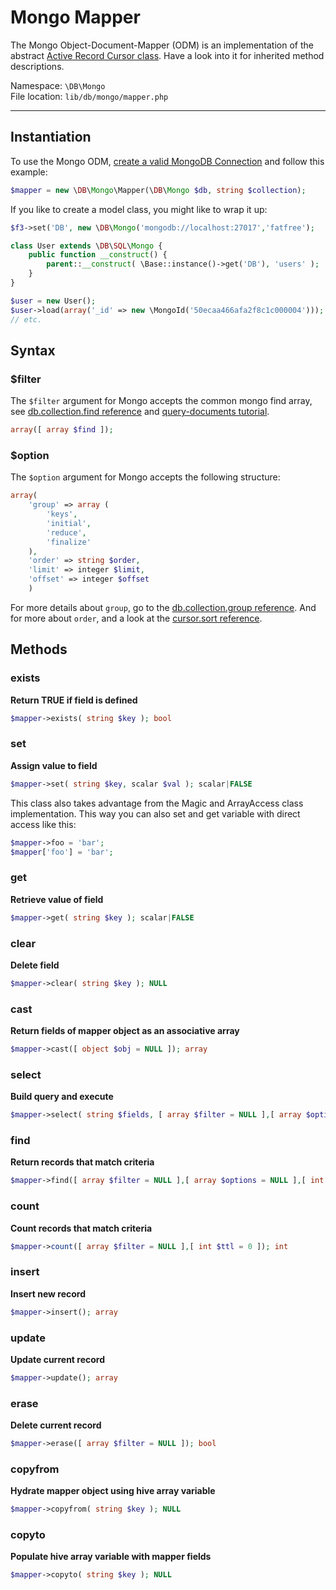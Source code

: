 # Mongo Mapper

The Mongo Object-Document-Mapper (ODM) is an implementation of the abstract [Active Record Cursor class](cursor). Have a look into it for inherited method descriptions.

Namespace: `\DB\Mongo` <br/>
File location: `lib/db/mongo/mapper.php`

---

## Instantiation

To use the Mongo ODM, [create a valid MongoDB Connection](mongo#constructor) and follow this example:

``` php
$mapper = new \DB\Mongo\Mapper(\DB\Mongo $db, string $collection);
```

If you like to create a model class, you might like to wrap it up:

``` php
$f3->set('DB', new \DB\Mongo('mongodb://localhost:27017','fatfree');

class User extends \DB\SQL\Mongo {
    public function __construct() {
        parent::__construct( \Base::instance()->get('DB'), 'users' );
    }
}

$user = new User();
$user->load(array('_id' => new \MongoId('50ecaa466afa2f8c1c000004')));
// etc.
```

## Syntax

### $filter

The `$filter` argument for Mongo accepts the common mongo find array,
see [db.collection.find reference](http://docs.mongodb.org/manual/reference/method/db.collection.find/)
and [query-documents tutorial](http://docs.mongodb.org/manual/tutorial/query-documents/).

``` php
array([ array $find ]);
```


### $option

The `$option` argument for Mongo accepts the following structure:

``` php
array(
    'group' => array (
        'keys',
        'initial',
        'reduce',
        'finalize'
    ),
    'order' => string $order,
    'limit' => integer $limit,
    'offset' => integer $offset
    )
```

For more details about `group`, go to the [db.collection.group reference](http://docs.mongodb.org/manual/reference/method/db.collection.group/).
And for more about `order`, and a look at the [cursor.sort reference](http://docs.mongodb.org/manual/reference/method/cursor.sort/).


## Methods

### exists

**Return TRUE if field is defined**

``` php
$mapper->exists( string $key ); bool
```


### set

**Assign value to field**

``` php
$mapper->set( string $key, scalar $val ); scalar|FALSE
```

This class also takes advantage from the Magic and ArrayAccess class implementation.
This way you can also set and get variable with direct access like this:

``` php
$mapper->foo = 'bar';
$mapper['foo'] = 'bar';
```


### get

**Retrieve value of field**

``` php
$mapper->get( string $key ); scalar|FALSE
```


### clear

**Delete field**

``` php
$mapper->clear( string $key ); NULL
```


### cast

**Return fields of mapper object as an associative array**

``` php
$mapper->cast([ object $obj = NULL ]); array
```


### select

**Build query and execute**

``` php
$mapper->select( string $fields, [ array $filter = NULL ],[ array $options = NULL ],[ int $ttl = 0 ]); array
```


### find

**Return records that match criteria**

``` php
$mapper->find([ array $filter = NULL ],[ array $options = NULL ],[ int $ttl = 0 ]); array
```


### count

**Count records that match criteria**

``` php
$mapper->count([ array $filter = NULL ],[ int $ttl = 0 ]); int
```

### insert
**Insert new record**

``` php
$mapper->insert(); array
```


### update
**Update current record**

``` php
$mapper->update(); array
```


### erase
**Delete current record**

``` php
$mapper->erase([ array $filter = NULL ]); bool
```


### copyfrom
**Hydrate mapper object using hive array variable**

``` php
$mapper->copyfrom( string $key ); NULL
```


### copyto
**Populate hive array variable with mapper fields**

``` php
$mapper->copyto( string $key ); NULL
```
